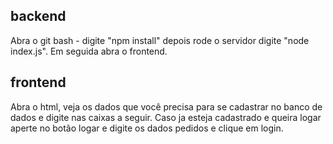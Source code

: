
## backend

Abra o git bash - digite "npm install" depois rode o servidor digite "node index.js". Em seguida abra o frontend.

## frontend

Abra o html, veja os dados que você precisa para se cadastrar no banco de dados e digite nas caixas a seguir. Caso ja esteja cadastrado e queira logar aperte no botão logar e digite os dados pedidos e clique em login.


